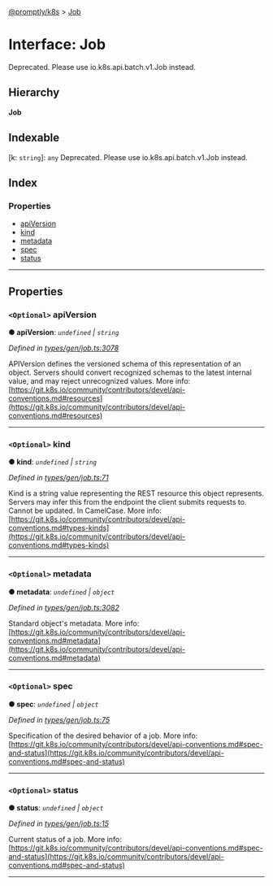 [@promptly/k8s](../README.md) > [Job](../interfaces/job.md)

# Interface: Job

Deprecated. Please use io.k8s.api.batch.v1.Job instead.

## Hierarchy

**Job**

## Indexable

\[k: `string`\]:&nbsp;`any`
Deprecated. Please use io.k8s.api.batch.v1.Job instead.

## Index

### Properties

* [apiVersion](job.md#apiversion)
* [kind](job.md#kind)
* [metadata](job.md#metadata)
* [spec](job.md#spec)
* [status](job.md#status)

---

## Properties

<a id="apiversion"></a>

### `<Optional>` apiVersion

**● apiVersion**: *`undefined` \| `string`*

*Defined in [types/gen/job.ts:3078](https://github.com/rzane/k8s/blob/0f3ff00/src/types/gen/job.ts#L3078)*

APIVersion defines the versioned schema of this representation of an object. Servers should convert recognized schemas to the latest internal value, and may reject unrecognized values. More info: [https://git.k8s.io/community/contributors/devel/api-conventions.md#resources](https://git.k8s.io/community/contributors/devel/api-conventions.md#resources)

___
<a id="kind"></a>

### `<Optional>` kind

**● kind**: *`undefined` \| `string`*

*Defined in [types/gen/job.ts:71](https://github.com/rzane/k8s/blob/0f3ff00/src/types/gen/job.ts#L71)*

Kind is a string value representing the REST resource this object represents. Servers may infer this from the endpoint the client submits requests to. Cannot be updated. In CamelCase. More info: [https://git.k8s.io/community/contributors/devel/api-conventions.md#types-kinds](https://git.k8s.io/community/contributors/devel/api-conventions.md#types-kinds)

___
<a id="metadata"></a>

### `<Optional>` metadata

**● metadata**: *`undefined` \| `object`*

*Defined in [types/gen/job.ts:3082](https://github.com/rzane/k8s/blob/0f3ff00/src/types/gen/job.ts#L3082)*

Standard object's metadata. More info: [https://git.k8s.io/community/contributors/devel/api-conventions.md#metadata](https://git.k8s.io/community/contributors/devel/api-conventions.md#metadata)

___
<a id="spec"></a>

### `<Optional>` spec

**● spec**: *`undefined` \| `object`*

*Defined in [types/gen/job.ts:75](https://github.com/rzane/k8s/blob/0f3ff00/src/types/gen/job.ts#L75)*

Specification of the desired behavior of a job. More info: [https://git.k8s.io/community/contributors/devel/api-conventions.md#spec-and-status](https://git.k8s.io/community/contributors/devel/api-conventions.md#spec-and-status)

___
<a id="status"></a>

### `<Optional>` status

**● status**: *`undefined` \| `object`*

*Defined in [types/gen/job.ts:15](https://github.com/rzane/k8s/blob/0f3ff00/src/types/gen/job.ts#L15)*

Current status of a job. More info: [https://git.k8s.io/community/contributors/devel/api-conventions.md#spec-and-status](https://git.k8s.io/community/contributors/devel/api-conventions.md#spec-and-status)

___

